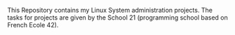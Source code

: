 This Repository contains my Linux System administration projects. The tasks for projects are given by the School 21 (programming school based on French Ecole 42).
